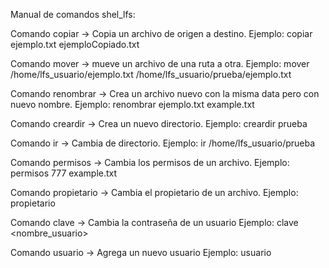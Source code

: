Manual de comandos shel_lfs:

Comando copiar -> Copia un archivo de origen a destino.
Ejemplo: copiar ejemplo.txt ejemploCopiado.txt

Comando mover -> mueve un archivo de una ruta a otra.
Ejemplo: mover /home/lfs_usuario/ejemplo.txt /home/lfs_usuario/prueba/ejemplo.txt

Comando renombrar -> Crea un archivo nuevo con la misma data pero con nuevo nombre.
Ejemplo: renombrar ejemplo.txt example.txt

Comando creardir -> Crea un nuevo directorio.
Ejemplo: creardir prueba

Comando ir -> Cambia de directorio.
Ejemplo: ir /home/lfs_usuario/prueba

Comando permisos -> Cambia los permisos de un archivo.
Ejemplo: permisos 777 example.txt 

Comando propietario -> Cambia el propietario de un archivo.
Ejemplo: propietario

Comando clave -> Cambia la contraseña de un usuario
Ejemplo: clave <nombre_usuario>

Comando usuario -> Agrega un nuevo usuario
Ejemplo: usuario <nombre> <horario> <ip>

